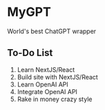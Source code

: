 # MyGPT
World's best ChatGPT wrapper

## To-Do List
1. Learn NextJS/React
2. Build site with NextJS/React
3. Learn OpenAI API
4. Integrate OpenAI API
5. Rake in money crazy style
